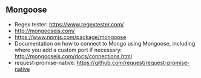 ## Mongoose

* Regex tester: https://www.regextester.com/
* http://mongoosejs.com/
* https://www.npmjs.com/package/mongoose
* Documentation on how to connect to Mongo using Mongoose, including where you add a custom port if necessary:            http://mongoosejs.com/docs/connections.html
* request-promise-native: https://github.com/request/request-promise-native
